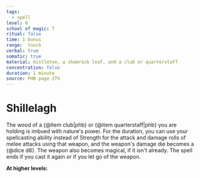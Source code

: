 ```yaml
---
tags:
  - spell
level: 0
school of magic: T
ritual: false
time: 1 bonus
range:  touch
verbal: true
somatic: true
material: mistletoe, a shamrock leaf, and a club or quarterstaff
concentration: false
duration: 1 minute
source: PHB page 275
---
```

# Shillelagh
The wood of a {@item club|phb} or {@item quarterstaff|phb} you are holding is imbued with nature's power. For the duration, you can use your spellcasting ability instead of Strength for the attack and damage rolls of melee attacks using that weapon, and the weapon's damage die becomes a {@dice d8}. The weapon also becomes magical, if it isn't already. The spell ends if you cast it again or if you let go of the weapon.

**At higher levels:** 